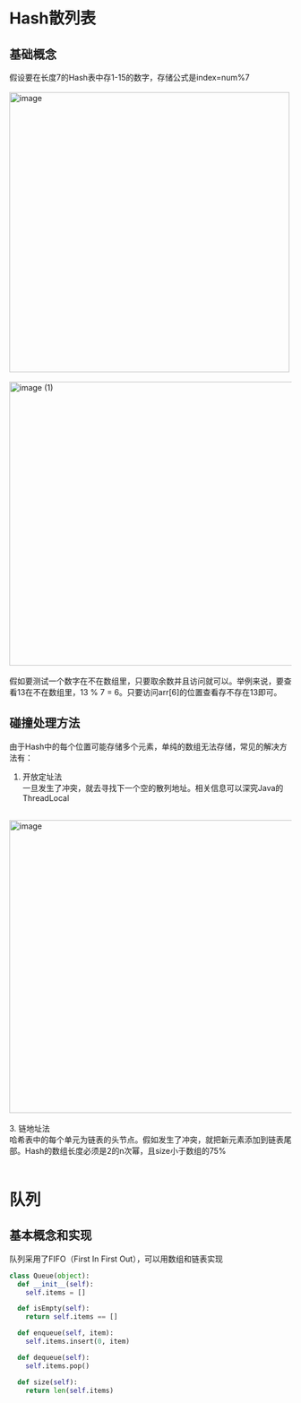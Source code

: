 # Hash散列表
## 基础概念
假设要在长度7的Hash表中存1-15的数字，存储公式是index=num%7 
<br><br>
<img width="500" alt="image" src="https://github.com/chiewhui1113/AlgorithmNotes/assets/75370269/9bbfd82a-64de-459e-bd27-375a67e8b67b">
<br><br>
<img width="507" alt="image (1)" src="https://github.com/chiewhui1113/AlgorithmNotes/assets/75370269/5ea7a84a-96be-43cc-8661-116899a98ff2">
<br><br>
假如要测试一个数字在不在数组里，只要取余数并且访问就可以。举例来说，要查看13在不在数组里，13 % 7 = 6。只要访问arr[6]的位置查看存不存在13即可。

## 碰撞处理方法
由于Hash中的每个位置可能存储多个元素，单纯的数组无法存储，常见的解决方法有：<br>
1. 开放定址法<br>
一旦发生了冲突，就去寻找下一个空的散列地址。相关信息可以深究Java的ThreadLocal
<br><br>
<img width="523" alt="image" src="https://github.com/chiewhui1113/AlgorithmNotes/assets/75370269/df89146c-c707-4f67-b15d-3f5bf96a6bbf">
<br><br>
3. 链地址法<br>
哈希表中的每个单元为链表的头节点。假如发生了冲突，就把新元素添加到链表尾部。Hash的数组长度必须是2的n次幂，且size小于数组的75%
<br><br>

# 队列
## 基本概念和实现
队列采用了FIFO（First In First Out），可以用数组和链表实现
```Python
class Queue(object):
  def __init__(self):
    self.items = []

  def isEmpty(self):
    return self.items == []

  def enqueue(self, item):
    self.items.insert(0, item)

  def dequeue(self):
    self.items.pop()

  def size(self):
    return len(self.items)
```
